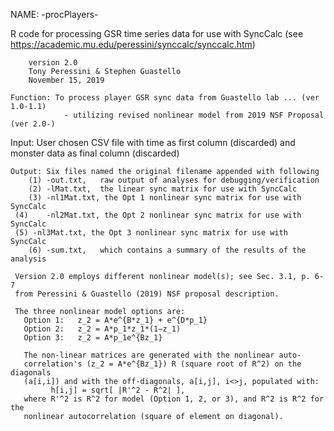 
 NAME: -procPlayers-

 R code for processing GSR time series data for use with SyncCalc (see
   https://academic.mu.edu/peressini/synccalc/synccalc.htm)

  		version 2.0
  		Tony Peressini & Stephen Guastello
  		November 15, 2019

 	Function: To process player GSR sync data from Guastello lab ... (ver 1.0-1.1)
 				- utilizing revised nonlinear model from 2019 NSF Proposal (ver 2.0-)

   Input:  User chosen CSV file with time as first column (discarded) and
 			    monster data as final column (discarded)

 	Output:	Six files named the original filename appended with following
 		(1) -out.txt,   raw output of analyses for debugging/verification
 		(2) -lMat.txt,  the linear sync matrix for use with SyncCalc
 		(3) -nl1Mat.txt, the Opt 1 nonlinear sync matrix for use with SyncCalc
     (4)	-nl2Mat.txt, the Opt 2 nonlinear sync matrix for use with SyncCalc
     (5) -nl3Mat.txt, the Opt 3 nonlinear sync matrix for use with SyncCalc
 		(6) -sum.txt,   which contains a summary of the results of the analysis

     Version 2.0 employs different nonlinear model(s); see Sec. 3.1, p. 6-7
     from Peressini & Guastello (2019) NSF proposal description.

     The three nonlinear model options are:
       Option 1:   z_2 = A*e^{B*z_1} + e^{D*p_1}
       Option 2:   z_2 = A*p_1*z_1*(1−z_1)
       Option 3:   z_2 = A*p_1e^{Bz_1}

       The non-linear matrices are generated with the nonlinear auto-
       correlation's (z_2 = A*e^{Bz_1}) R (square root of R^2) on the diagonals
       (a[i,i]) and with the off-diagonals, a[i,j], i<>j, populated with:
             h[i,j] = sqrt[ |R'^2 - R^2| ],
       where R'^2 is R^2 for model (Option 1, 2, or 3), and R^2 is R^2 for the
       nonlinear autocorrelation (square of element on diagonal).
